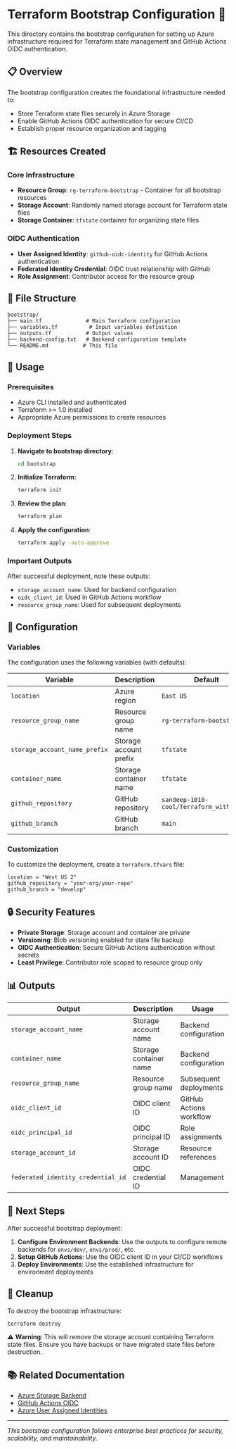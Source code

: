 # Terraform Bootstrap Configuration 🚀

This directory contains the bootstrap configuration for setting up Azure infrastructure required for Terraform state management and GitHub Actions OIDC authentication.

## 📋 Overview

The bootstrap configuration creates the foundational infrastructure needed to:
- Store Terraform state files securely in Azure Storage
- Enable GitHub Actions OIDC authentication for secure CI/CD
- Establish proper resource organization and tagging

## 🏗️ Resources Created

### Core Infrastructure
- **Resource Group**: `rg-terraform-bootstrap` - Container for all bootstrap resources
- **Storage Account**: Randomly named storage account for Terraform state files
- **Storage Container**: `tfstate` container for organizing state files

### OIDC Authentication
- **User Assigned Identity**: `github-oidc-identity` for GitHub Actions authentication
- **Federated Identity Credential**: OIDC trust relationship with GitHub
- **Role Assignment**: Contributor access for the resource group

## 📁 File Structure

```
bootstrap/
├── main.tf              # Main Terraform configuration
├── variables.tf          # Input variables definition
├── outputs.tf           # Output values
├── backend-config.txt   # Backend configuration template
└── README.md           # This file
```

## 🚀 Usage

### Prerequisites
- Azure CLI installed and authenticated
- Terraform >= 1.0 installed
- Appropriate Azure permissions to create resources

### Deployment Steps

1. **Navigate to bootstrap directory**:
   ```bash
   cd bootstrap
   ```

2. **Initialize Terraform**:
   ```bash
   terraform init
   ```

3. **Review the plan**:
   ```bash
   terraform plan
   ```

4. **Apply the configuration**:
   ```bash
   terraform apply -auto-approve
   ```

### Important Outputs

After successful deployment, note these outputs:

- `storage_account_name`: Used for backend configuration
- `oidc_client_id`: Used in GitHub Actions workflow
- `resource_group_name`: Used for subsequent deployments

## 🔧 Configuration

### Variables

The configuration uses the following variables (with defaults):

| Variable | Description | Default |
|----------|-------------|---------|
| `location` | Azure region | `East US` |
| `resource_group_name` | Resource group name | `rg-terraform-bootstrap` |
| `storage_account_name_prefix` | Storage account prefix | `tfstate` |
| `container_name` | Storage container name | `tfstate` |
| `github_repository` | GitHub repository | `sandeep-1010-cool/Terraform_with_Azure` |
| `github_branch` | GitHub branch | `main` |

### Customization

To customize the deployment, create a `terraform.tfvars` file:

```hcl
location = "West US 2"
github_repository = "your-org/your-repo"
github_branch = "develop"
```

## 🔒 Security Features

- **Private Storage**: Storage account and container are private
- **Versioning**: Blob versioning enabled for state file backup
- **OIDC Authentication**: Secure GitHub Actions authentication without secrets
- **Least Privilege**: Contributor role scoped to resource group only

## 📊 Outputs

| Output | Description | Usage |
|--------|-------------|-------|
| `storage_account_name` | Storage account name | Backend configuration |
| `container_name` | Storage container name | Backend configuration |
| `resource_group_name` | Resource group name | Subsequent deployments |
| `oidc_client_id` | OIDC client ID | GitHub Actions workflow |
| `oidc_principal_id` | OIDC principal ID | Role assignments |
| `storage_account_id` | Storage account ID | Resource references |
| `federated_identity_credential_id` | OIDC credential ID | Management |

## 🔄 Next Steps

After successful bootstrap deployment:

1. **Configure Environment Backends**: Use the outputs to configure remote backends for `envs/dev/`, `envs/prod/`, etc.
2. **Setup GitHub Actions**: Use the OIDC client ID in your CI/CD workflows
3. **Deploy Environments**: Use the established infrastructure for environment deployments

## 🧹 Cleanup

To destroy the bootstrap infrastructure:

```bash
terraform destroy
```

⚠️ **Warning**: This will remove the storage account containing Terraform state files. Ensure you have backups or have migrated state files before destruction.

## 📚 Related Documentation

- [Azure Storage Backend](https://www.terraform.io/language/settings/backends/azurerm)
- [GitHub Actions OIDC](https://docs.github.com/en/actions/deployment/security-hardening-your-deployments/about-security-hardening-with-openid-connect)
- [Azure User Assigned Identities](https://docs.microsoft.com/en-us/azure/active-directory/managed-identities-azure-resources/overview)

---

*This bootstrap configuration follows enterprise best practices for security, scalability, and maintainability.* 